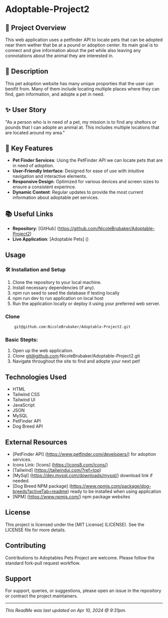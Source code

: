 # Adoptable-Project2

## 🌟 Project Overview
This web application uses a petfinder API to locate pets that can be adopted near them wether that be at a pound or adoption center. Its main goal is to connect and give information about the pet while also leaving any connotations about the animal they are interested in. 

## 📝 Description 
This pet adoption website has many unique proporties that the user can benifit from. Many of them include locating multiple places where they can find, gain information, and adopte a pet in need. 

## ✨ User Story 
"As a person who is in need of a pet, my mission is to find any sheltors or pounds that I can adopte an animal at. This includes multiple locations that are located around my area."

## 🔗 Key Features
- **Pet Finder Services**: Using the PetFinder API we can locate pets that are in need of adoption.
- **User-Friendly Interface**: Designed for ease of use with intuitive navigation and interactive elements. 
- **Responsive Design**: Optimized for various devices and screen sizes to ensure a consistent experince.
- **Dynamic Content**: Regular updates to provide the most current information about adoptable pet services. 

## 📚 Useful Links 
- **Repository**: [GitHub] (https://github.com/NicoleBrubaker/Adoptable-Project2)
- **Live Application**: [Adoptable Pets] ()

## Usage 

### 🛠️ Installation and Setup 
1. Clone the repository to your local machine. 
2. Install necessary dependencies (if any).
3. npm run seed to seed the database if testing locally
4. npm run dev to run application on local host
5. Run the application locally or deploy it using your preferred web server. 


### Clone 

```bash
    git@github.com:NicoleBrubaker/Adoptable-Project2.git
```

### Basic Stepts: 
1. Open up the web application.
2. Clone git@github.com:NicoleBrubaker/Adoptable-Project2.git
3. Navigate throughout the site to find and adopte your next pet!

## Technologies Used
- HTML 
- Tailwind CSS
- Tailwind UI
- JavaScript
- JSON
- MySQL
- PetFinder API
- Dog Breed API

## External Resources 
- [PetFinder API] (https://www.petfinder.com/developers/) for adoption services. 
- Icons Link: [Icons] (https://icons8.com/icons/)
- [Tailwind] (https://tailwindui.com/?ref=top)
- [MySql] (https://dev.mysql.com/downloads/mysql/) download link if needed. 
- [Dog Breed NPM package] (https://www.npmjs.com/package/dog-breeds?activeTab=readme) ready to be installed when using application
- [NPM] (https://www.npmjs.com/) npm package websites 


## License 
This project is licensed under the [MIT License] (LICENSE). See the LICENSE file for more details. 

## Contributing 
Contributions to Adoptables Pets Project are welcome. Please follow the standard fork-pull request workflow. 

## Support 
For support, queries, or suggestions, please open an issue in the repository or contract the project maintainers. 

---

*This ReadMe was last updated on Apr 10, 2024 @ 9:31pm.*

